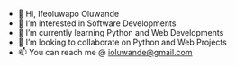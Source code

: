- 👋 Hi, Ifeoluwapo Oluwande
- 👀 I’m interested in Software Developments
- 🌱 I’m currently learning Python and Web Developments
- 💞️ I’m looking to collaborate on Python and Web Projects
- 📫 You can reach me @ ioluwande@gmail.com

<!---
Ikdini/Ikdini is a ✨ special ✨ repository because its `README.md` (this file) appears on your GitHub profile.
You can click the Preview link to take a look at your changes.
--->
